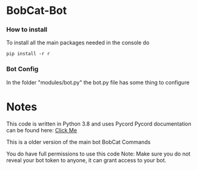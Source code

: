 # BobCat-Bot

### How to install

To install all the main packages needed in the console do
```
pip install -r r
```


### Bot Config
In the folder "modules/bot.py" the bot.py file has some thing to configure

# Notes
This code is written in Python 3.8 and uses Pycord
Pycord documentation can be found here: [Click Me](https://docs.pycord.dev/en/master/api.html)

This is a older version of the main bot
BobCat Commands

You do have full permissions to use this code 
Note: Make sure you do not reveal your bot token to anyone, it can grant access to your bot.
